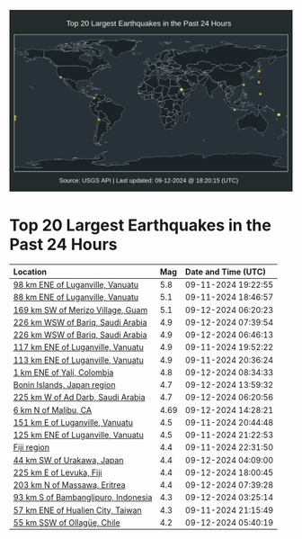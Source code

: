 ![Map](./map.png)

# Top 20 Largest Earthquakes in the Past 24 Hours

| Location | Mag | Date and Time (UTC) |
|:---|:---|:---|
| [98 km ENE of Luganville, Vanuatu](https://earthquake.usgs.gov/earthquakes/eventpage/us7000nd53) | 5.8 | 09-11-2024 19:22:55 |
| [88 km ENE of Luganville, Vanuatu](https://earthquake.usgs.gov/earthquakes/eventpage/us7000nd4v) | 5.1 | 09-11-2024 18:46:57 |
| [169 km SW of Merizo Village, Guam](https://earthquake.usgs.gov/earthquakes/eventpage/us7000nd8k) | 5.1 | 09-12-2024 06:20:23 |
| [226 km WSW of Bariq, Saudi Arabia](https://earthquake.usgs.gov/earthquakes/eventpage/us7000nd8g) | 4.9 | 09-12-2024 07:39:54 |
| [226 km WSW of Bariq, Saudi Arabia](https://earthquake.usgs.gov/earthquakes/eventpage/us7000nd8a) | 4.9 | 09-12-2024 06:46:13 |
| [117 km ENE of Luganville, Vanuatu](https://earthquake.usgs.gov/earthquakes/eventpage/us7000nd5k) | 4.9 | 09-11-2024 19:52:22 |
| [113 km ENE of Luganville, Vanuatu](https://earthquake.usgs.gov/earthquakes/eventpage/us7000nd5u) | 4.9 | 09-11-2024 20:36:24 |
| [1 km ENE of Yalí, Colombia](https://earthquake.usgs.gov/earthquakes/eventpage/us7000nd8m) | 4.8 | 09-12-2024 08:34:33 |
| [Bonin Islands, Japan region](https://earthquake.usgs.gov/earthquakes/eventpage/us7000nda5) | 4.7 | 09-12-2024 13:59:32 |
| [225 km W of Ad Darb, Saudi Arabia](https://earthquake.usgs.gov/earthquakes/eventpage/us7000nd83) | 4.7 | 09-12-2024 06:20:56 |
| [6 km N of Malibu, CA](https://earthquake.usgs.gov/earthquakes/eventpage/ci40731623) | 4.69 | 09-12-2024 14:28:21 |
| [151 km E of Luganville, Vanuatu](https://earthquake.usgs.gov/earthquakes/eventpage/us7000nd5w) | 4.5 | 09-11-2024 20:44:48 |
| [125 km ENE of Luganville, Vanuatu](https://earthquake.usgs.gov/earthquakes/eventpage/us7000nd65) | 4.5 | 09-11-2024 21:22:53 |
| [Fiji region](https://earthquake.usgs.gov/earthquakes/eventpage/us7000nd6q) | 4.4 | 09-11-2024 22:31:50 |
| [44 km SW of Urakawa, Japan](https://earthquake.usgs.gov/earthquakes/eventpage/us7000nd7u) | 4.4 | 09-12-2024 04:09:00 |
| [225 km E of Levuka, Fiji](https://earthquake.usgs.gov/earthquakes/eventpage/us7000ndc7) | 4.4 | 09-12-2024 18:00:45 |
| [203 km N of Massawa, Eritrea](https://earthquake.usgs.gov/earthquakes/eventpage/us7000nd8h) | 4.4 | 09-12-2024 07:39:28 |
| [93 km S of Bambanglipuro, Indonesia](https://earthquake.usgs.gov/earthquakes/eventpage/us7000nd7p) | 4.3 | 09-12-2024 03:25:14 |
| [57 km ENE of Hualien City, Taiwan](https://earthquake.usgs.gov/earthquakes/eventpage/us7000nd5x) | 4.3 | 09-11-2024 21:15:49 |
| [55 km SSW of Ollagüe, Chile](https://earthquake.usgs.gov/earthquakes/eventpage/us7000nd80) | 4.2 | 09-12-2024 05:40:19 |

